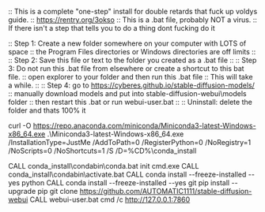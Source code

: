 :: This is a complete "one-step" install for double retards that fuck up voldys guide.
:: https://rentry.org/3okso
:: This is a .bat file, probably NOT a virus.
:: If there isn't a step that tells you to do a thing dont fucking do it

:: Step 1: Create a new folder somewhere on your computer with LOTS of space
::	   the Program Files directories or Windows directories are off limits
::
:: Step 2: Save this file or text to the folder you created as a .bat file
::
:: Step 3: Do not run this .bat file from elsewhere or create a shortcut to this bat file.
::	   open explorer to your folder and then run this .bat file
::	   This will take a while.
::
:: Step 4: go to https://cyberes.github.io/stable-diffusion-models/
::     manually download models and put into stable-diffusion-webui\models folder
::	   then restart this .bat or run webui-user.bat
::
:: Uninstall: delete the folder and thats 100% it


curl -O https://repo.anaconda.com/miniconda/Miniconda3-latest-Windows-x86_64.exe
.\Miniconda3-latest-Windows-x86_64.exe /InstallationType=JustMe /AddToPath=0 /RegisterPython=0 /NoRegistry=1 /NoScripts=0 /NoShortcuts=1 /S /D=%CD%\conda_install

CALL conda_install\condabin\conda.bat init cmd.exe
CALL conda_install\condabin\activate.bat
CALL conda install --freeze-installed --yes python
CALL conda install --freeze-installed --yes git
pip install --upgrade pip
git clone https://github.com/AUTOMATIC1111/stable-diffusion-webui
CALL webui-user.bat
cmd /c http://127.0.0.1:7860